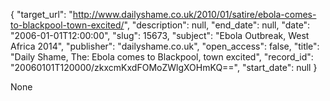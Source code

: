 {
  "target_url": "http://www.dailyshame.co.uk/2010/01/satire/ebola-comes-to-blackpool-town-excited/", 
  "description": null, 
  "end_date": null, 
  "date": "2006-01-01T12:00:00", 
  "slug": 15673, 
  "subject": "Ebola Outbreak, West Africa 2014", 
  "publisher": "dailyshame.co.uk", 
  "open_access": false, 
  "title": "Daily Shame, The: Ebola comes to Blackpool, town excited", 
  "record_id": "20060101T120000/zkxcmKxdFOMoZWlgXOHmKQ==", 
  "start_date": null
}

None
